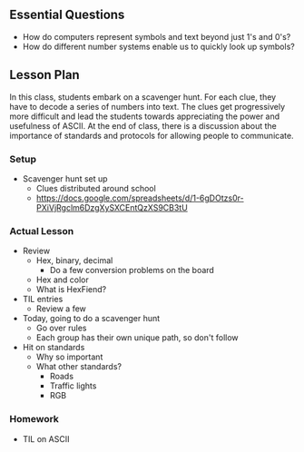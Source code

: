 ## Essential Questions

- How do computers represent symbols and text beyond just 1's and 0's?
- How do different number systems enable us to quickly look up symbols?

## Lesson Plan

In this class, students embark on a scavenger hunt. For each clue, they have to
decode a series of numbers into text. The clues get progressively more difficult
and lead the students towards appreciating the power and usefulness of ASCII.
At the end of class, there is a discussion about the importance of standards
and protocols for allowing people to communicate.

### Setup

- Scavenger hunt set up
    - Clues distributed around school
    - https://docs.google.com/spreadsheets/d/1-6gDOtzs0r-PXiVjRgclm6DzgXySXCEntQzXS9CB3tU

### Actual Lesson

- Review
    - Hex, binary, decimal
        - Do a few conversion problems on the board
    - Hex and color
    - What is HexFiend?
- TIL entries
    - Review a few
- Today, going to do a scavenger hunt
    - Go over rules
    - Each group has their own unique path, so don't follow
- Hit on standards
    - Why so important
    - What other standards?
        - Roads
        - Traffic lights
        - RGB

### Homework

- TIL on ASCII
